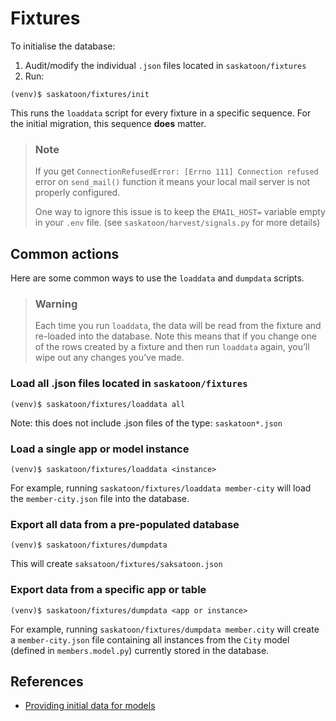 # Fixtures

To initialise the database:
1. Audit/modify the individual `.json` files located in `saskatoon/fixtures`
2. Run:
```
(venv)$ saskatoon/fixtures/init
```
This runs the `loaddata` script for every fixture in a specific sequence. For the initial migration, this sequence **does** matter.


> ### Note 
> If you get `ConnectionRefusedError: [Errno 111] Connection refused` error on `send_mail()` function it means your local mail server is not properly configured. 
> 
> One way to ignore this issue is to keep the `EMAIL_HOST=` variable empty in your `.env` file. (see `saskatoon/harvest/signals.py` for more details)

## Common actions
Here are some common ways to use the `loaddata` and `dumpdata` scripts. 

>  ### Warning
>  Each time you run `loaddata`, the data will be read from the fixture and re-loaded into the database. Note this means that if you change one of the rows created by a fixture and then run `loaddata` again, you’ll wipe out any changes you’ve made.

### Load all .json files located in `saskatoon/fixtures`
```
(venv)$ saskatoon/fixtures/loaddata all
```
Note: this does not include .json files of the type: `saskatoon*.json`

### Load a single app or model instance
```
(venv)$ saskatoon/fixtures/loaddata <instance>
```
For example, running `saskatoon/fixtures/loaddata member-city` will load the `member-city.json` file into the database.

### Export all data from a pre-populated database
```
(venv)$ saskatoon/fixtures/dumpdata
```
This will create `saksatoon/fixtures/saksatoon.json`

### Export data from a specific app or table
```
(venv)$ saskatoon/fixtures/dumpdata <app or instance>
```
For example, running `saskatoon/fixtures/dumpdata member.city` will create a `member-city.json` file containing all instances from the `City` model (defined in `members.model.py`) currently stored in the database.

## References
-  [Providing initial data for models](https://docs.djangoproject.com/en/dev/howto/initial-data/)